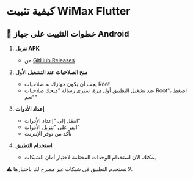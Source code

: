 # كيفية تثبيت WiMax Flutter

## 📲 خطوات التثبيت على جهاز Android

1. **تنزيل APK**
   - من [GitHub Releases](https://github.com/yourusername/wimax_flutter/releases/latest) 

2. **منح الصلاحيات عند التشغيل الأول**
   - يجب أن يكون جهازك به صلاحيات Root
   - عند تشغيل التطبيق أول مرة، سترى رسالة "منحك صلاحيات Root"، اضغط "نعم"

3. **إعداد الأدوات**
   - انتقل إلى "إعداد الأدوات"
   - انقر على "تنزيل الأدوات"
   - تأكد من توفر الإنترنت

4. **استخدام التطبيق**
   - يمكنك الآن استخدام الوحدات المختلفة لاختبار أمان الشبكات

⚠️ لا تستخدم التطبيق في شبكات غير مصرح لك باختبارها.